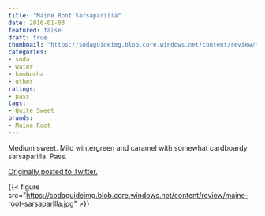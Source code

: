 ```yaml
---
title: "Maine Root Sarsaparilla"
date: 2016-01-03
featured: false
draft: true
thumbnail: "https://sodaguideimg.blob.core.windows.net/content/review/thumbs/maine-root-sarsaparilla.jpg"
categories:
- soda
- water
- kombucha
- other
ratings:
- pass
tags:
- Quite Sweet
brands:
- Maine Root
---
```


Medium sweet. Mild wintergreen and caramel with somewhat cardboardy sarsaparilla. Pass. 

[Originally posted to Twitter.](https://twitter.com/Cavorter/status/683785658100355072)

{{< figure src="https://sodaguideimg.blob.core.windows.net/content/review/maine-root-sarsaparilla.jpg" >}}

